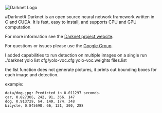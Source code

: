 ![Darknet Logo](http://pjreddie.com/media/files/darknet-black-small.png)

#Darknet#
Darknet is an open source neural network framework written in C and CUDA. It is fast, easy to install, and supports CPU and GPU computation.

For more information see the [Darknet project website](http://pjreddie.com/darknet).

For questions or issues please use the [Google Group](https://groups.google.com/forum/#!forum/darknet).

I added capabilities to run detection on multiple images on a single run
./darknet yolo list cfg/yolo-voc.cfg yolo-voc.weights files.list

the list function does not generate pictures, it prints out bounding boxes for
each image and detection.

example:
```
data/dog.jpg: Predicted in 0.011297 seconds.
car, 0.827306, 242, 91, 366, 147
dog, 0.913729, 64, 149, 174, 348
bicycle, 0.845698, 66, 131, 300, 288
```
